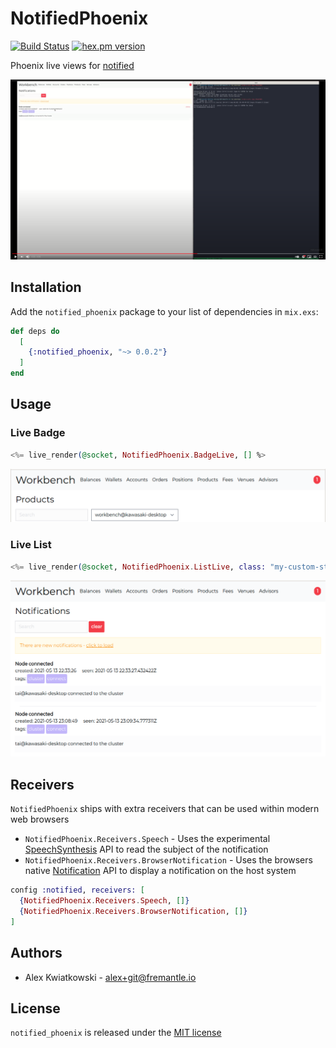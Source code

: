 # NotifiedPhoenix
[![Build Status](https://github.com/fremantle-industries/notified_phoenix/workflows/test/badge.svg?branch=main)](https://github.com/fremantle-industries/notified_phoenix/actions?query=workflow%3Atest)
[![hex.pm version](https://img.shields.io/hexpm/v/notified_phoenix.svg?style=flat)](https://hex.pm/packages/notified_phoenix)

Phoenix live views for [notified](https://github.com/fremantle-industries/notified)

[![workbench-notifications](./docs/workbench-notifications.png)](https://youtu.be/NJS0YTsKoiQ)

## Installation

Add the `notified_phoenix` package to your list of dependencies in `mix.exs`:

```elixir
def deps do
  [
    {:notified_phoenix, "~> 0.0.2"}
  ]
end
```

## Usage

### Live Badge

```elixir
<%= live_render(@socket, NotifiedPhoenix.BadgeLive, [] %>
```

![badge](./docs/badge.png)

### Live List

```elixir
<%= live_render(@socket, NotifiedPhoenix.ListLive, class: "my-custom-style" %>
```

![list](./docs/list.png)

## Receivers

`NotifiedPhoenix` ships with extra receivers that can be used within modern web browsers

- `NotifiedPhoenix.Receivers.Speech` - Uses the experimental [SpeechSynthesis](https://developer.mozilla.org/en-US/docs/Web/API/SpeechSynthesis) API to read the subject of the notification
- `NotifiedPhoenix.Receivers.BrowserNotification` - Uses the browsers native [Notification](https://developer.mozilla.org/en-US/docs/Web/API/notification) API to display a notification on the host system

```elixir
config :notified, receivers: [
  {NotifiedPhoenix.Receivers.Speech, []}
  {NotifiedPhoenix.Receivers.BrowserNotification, []}
]
```

## Authors

- Alex Kwiatkowski - alex+git@fremantle.io

## License

`notified_phoenix` is released under the [MIT license](./LICENSE)
